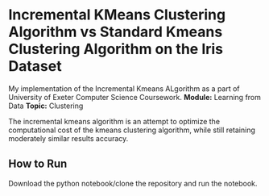 # Incremental KMeans Clustering Algorithm vs Standard Kmeans Clustering Algorithm on the Iris Dataset

My implementation of the Incremental Kmeans ALgorithm as a part of University of Exeter Computer Science Coursework.
**Module:** Learning from Data
**Topic:** Clustering

The incremental kmeans algorithm is an attempt to optimize the computational cost of the kmeans clustering algorithm, while still retaining moderately similar results accuracy.

## How to Run
Download the python notebook/clone the repository and run the notebook.
